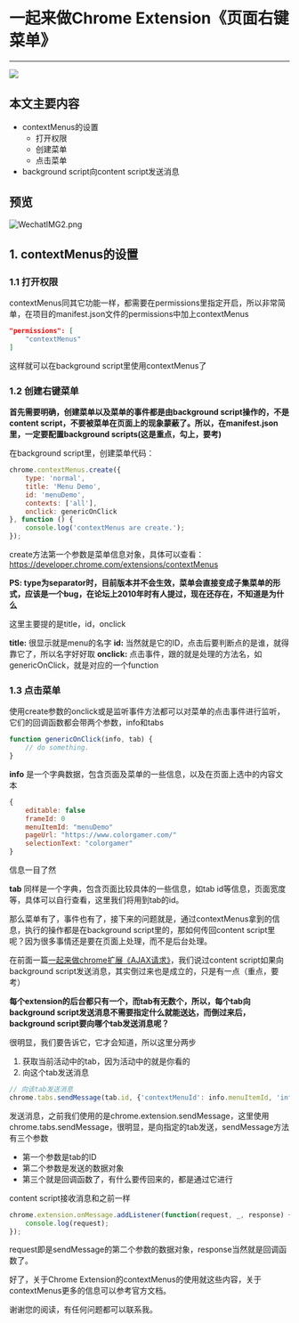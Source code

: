 # 一起来做Chrome Extension《页面右键菜单》

***

![][1]



## 本文主要内容

- contextMenus的设置
  - 打开权限
  - 创建菜单
  - 点击菜单
- background script向content script发送消息

## 预览

![WechatIMG2.png][2]

## 1. contextMenus的设置

### 1.1 打开权限

contextMenus同其它功能一样，都需要在permissions里指定开启，所以非常简单，在项目的manifest.json文件的permissions中加上contextMenus

```json
"permissions": [
    "contextMenus"
]
```

这样就可以在background script里使用contextMenus了

### 1.2 创建右键菜单

**首先需要明确，创建菜单以及菜单的事件都是由background script操作的，不是content script，不要被菜单在页面上的现象蒙蔽了。所以，在manifest.json里，一定要配置background scripts(这是重点，勾上，要考)**

在background script里，创建菜单代码：

```javascript
chrome.contextMenus.create({
    type: 'normal',
    title: 'Menu Demo',
    id: 'menuDemo',
    contexts: ['all'],
    onclick: genericOnClick
}, function () {
    console.log('contextMenus are create.');
});
```

create方法第一个参数是菜单信息对象，具体可以查看：https://developer.chrome.com/extensions/contextMenus

**PS: type为separator时，目前版本并不会生效，菜单会直接变成子集菜单的形式，应该是一个bug，在论坛上2010年时有人提过，现在还存在，不知道是为什么**

这里主要提的是title，id，onclick

**title:** 很显示就是menu的名字
**id:** 当然就是它的ID，点击后要判断点的是谁，就得靠它了，所以名字好好取
**onclick:** 点击事件，跟的就是处理的方法名，如genericOnClick，就是对应的一个function

### 1.3 点击菜单

使用create参数的onclick或是监听事件方法都可以对菜单的点击事件进行监听，它们的回调函数都会带两个参数，info和tabs

```javascript
function genericOnClick(info, tab) {
    // do something.
}
```

**info** 是一个字典数据，包含页面及菜单的一些信息，以及在页面上选中的内容文本

```javascript
{
    editable: false
    frameId: 0
    menuItemId: "menuDemo"
    pageUrl: "https://www.colorgamer.com/"
    selectionText: "colorgamer"
}
```

信息一目了然

**tab** 同样是一个字典，包含页面比较具体的一些信息，如tab id等信息，页面宽度等，具体可以自行查看，这里我们将用到tab的id。

那么菜单有了，事件也有了，接下来的问题就是，通过contextMenus拿到的信息，执行的操作都是在background script里的，那如何传回content script里呢？因为很多事情还是要在页面上处理，而不是后台处理。

在前面一篇[一起来做chrome扩展《AJAX请求》](/index.php/archives/4/)，我们说过content script如果向background script发送消息，其实倒过来也是成立的，只是有一点（重点，要考）

**每个extension的后台都只有一个，而tab有无数个，所以，每个tab向background script发送消息不需要指定什么就能送达，而倒过来后，background script要向哪个tab发送消息呢？**

很明显，我们要告诉它，它才会知道，所以这里分两步

1. 获取当前活动中的tab，因为活动中的就是你看的
2. 向这个tab发送消息

```javascript
// 向该tab发送消息
chrome.tabs.sendMessage(tab.id, {'contextMenuId': info.menuItemId, 'info': info}, function(response) {});
```

发送消息，之前我们使用的是chrome.extension.sendMessage，这里使用chrome.tabs.sendMessage，很明显，是向指定的tab发送，sendMessage方法有三个参数

- 第一个参数是tab的ID
- 第二个参数是发送的数据对象
- 第三个就是回调函数了，有什么要传回来的，都是通过它进行

content script接收消息和之前一样

```javascript
chrome.extension.onMessage.addListener(function(request, _, response) {
    console.log(request);
});
```

request即是sendMessage的第二个参数的数据对象，response当然就是回调函数了。

好了，关于Chrome Extension的contextMenus的使用就这些内容，关于contextMenus更多的信息可以参考官方文档。

谢谢您的阅读，有任何问题都可以联系我。

[1]: http://www.colorgamer.com/usr/uploads/2018/10/2046532557.png
[2]: http://www.colorgamer.com/usr/uploads/2018/10/3888296187.png